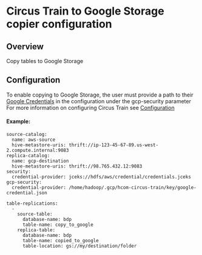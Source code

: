 # Circus Train to Google Storage copier configuration

##  Overview
Copy tables to Google Storage

## Configuration
To enable copying to Google Storage, the user must provide a path to their [Google Credentials](https://cloud.google.com/java/getting-started/authenticate-users) in the configuration under the gcp-security parameter
For more information on configuring Circus Train see [Configuration](../README.md)

#### Example:

    source-catalog:
      name: aws-source
      hive-metastore-uris: thrift://ip-123-45-67-89.us-west-2.compute.internal:9083
    replica-catalog:
      name: gcp-destination
      hive-metastore-uris: thrift://98.765.432.12:9083
    security:
      credential-provider: jceks://hdfs/aws/credential/credentials.jceks
    gcp-security:
      credential-provider: /home/hadoop/.gcp/hcom-circus-train/key/google-credential.json

    table-replications:
      -
        source-table:
          database-name: bdp
          table-name: copy_to_google
        replica-table:
          database-name: bdp
          table-name: copied_to_google
          table-location: gs://my/destination/folder
